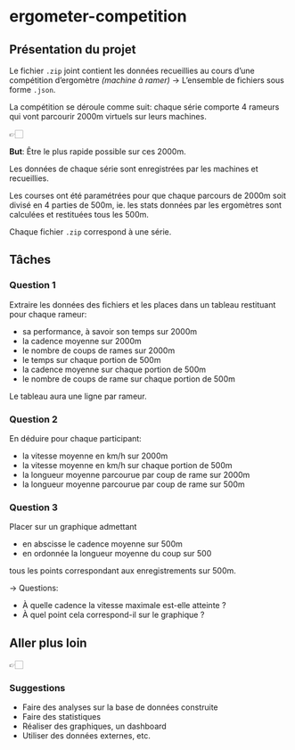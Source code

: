 # ergometer-competition
 
## Présentation du projet

Le fichier `.zip` joint contient les données recueillies au cours d’une compétition d’ergomètre *(machine à ramer)* → L’ensemble de fichiers sous forme `.json`.

La compétition se déroule comme suit: chaque série comporte 4 rameurs qui vont parcourir 2000m virtuels sur leurs machines. 

<aside>
👉🏻

**But**: Être le plus rapide possible sur ces 2000m. 

</aside>

Les données de chaque série sont enregistrées par les machines et recueillies. 

Les courses ont été paramétrées pour que chaque parcours de 2000m soit divisé en 4 parties de 500m, ie. les stats données par les ergomètres sont calculées et restituées tous les 500m. 

Chaque fichier `.zip` correspond à une série. 

## Tâches

### Question 1

Extraire les données des fichiers et les places dans un tableau restituant pour chaque rameur:

- sa performance, à savoir son temps sur 2000m
- la cadence moyenne sur 2000m
- le nombre de coups de rames sur 2000m
- le temps sur chaque portion de 500m
- la cadence moyenne sur chaque portion de 500m
- le nombre de coups de rame sur chaque portion de 500m

Le tableau aura une ligne par rameur.

### Question 2

En déduire pour chaque participant: 

- la vitesse moyenne en km/h sur 2000m
- la vitesse moyenne en km/h sur chaque portion de 500m
- la longueur moyenne parcourue par coup de rame sur 2000m
- la longueur moyenne parcourue par coup de rame sur 500m

### Question 3

Placer sur un graphique admettant 

- en abscisse le cadence moyenne sur 500m
- en ordonnée la longueur moyenne du coup sur 500

tous les points correspondant aux enregistrements sur 500m.

→ Questions: 

- À quelle cadence la vitesse maximale est-elle atteinte ?
- À quel point cela correspond-il sur le graphique ?

## Aller plus loin

<aside>
👉🏻

### Suggestions

- Faire des analyses sur la base de données construite
- Faire des statistiques
- Réaliser des graphiques, un dashboard
- Utiliser des données externes, etc.
</aside>